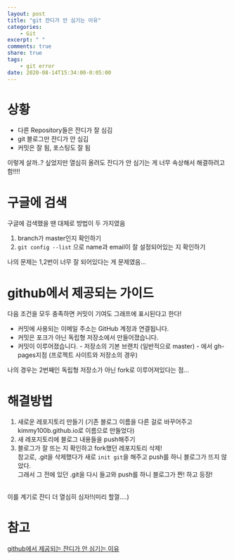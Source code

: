 ```yaml
---
layout: post
title: "git 잔디가 안 심기는 이유"
categories:
    - Git
excerpt: " "
comments: true
share: true
tags:
    - git error
date: 2020-08-14T15:34:00-0:05:00
---
```


# 상황

-   다른 Repository들은 잔디가 잘 심김
-   git 블로그만 잔디가 안 심김
-   커밋은 잘 됨, 포스팅도 잘 됨

이렇게 살까..? 싶었지만 열심히 올려도 잔디가 안 심기는 게 너무 속상해서 해결하려고 함!!!!

# 구글에 검색

구글에 검색했을 땐 대체로 방법이 두 가지였음

1. branch가 master인지 확인하기
2. `git config --list` 으로 name과 email이 잘 설정되어있는 지 확인하기
   <br/>

나의 문제는 1,2번이 너무 잘 되어있다는 게 문제였음...

# github에서 제공되는 가이드

다음 조건을 모두 충족하면 커밋이 기여도 그래프에 표시된다고 한다!

-   커밋에 사용되는 이메일 주소는 GitHub 계정과 연결됩니다.
-   커밋은 포크가 아닌 독립형 저장소에서 만들어졌습니다.
-   커밋이 이루어졌습니다. - 저장소의 기본 브랜치 (일반적으로 master) - 에서 gh-pages지점 (프로젝트 사이트와 저장소의 경우)
    <br/>

나의 경우는 2번째인 독립형 저장소가 아닌 fork로 이루어져있다는 점...

# 해결방법

1. 새로운 레포지토리 만들기 (기존 블로그 이름을 다른 걸로 바꾸어주고 kimmy100b.github.io로 이름으로 만들었다)
2. 새 레포지토리에 블로그 내용들을 push해주기
3. 블로그가 잘 뜨는 지 확인하고 fork했던 레포지토리 삭제!
   <br/>
   참고로, .git을 삭제했다가 새로 `init git`을 해주고 push를 하니 블로그가 뜨지 않았다.<br/>
   그래서 그 전에 있던 .git을 다시 들고와 push를 하니 블로그가 짠! 하고 등장!<br/>
   <br/>

이를 계기로 잔디 더 열심히 심자!!(미리 할껄....)

# 참고

[github에서 제공되는 잔디가 안 심기는 이유](https://docs.github.com/en/github/setting-up-and-managing-your-github-profile/why-are-my-contributions-not-showing-up-on-my-profile)

